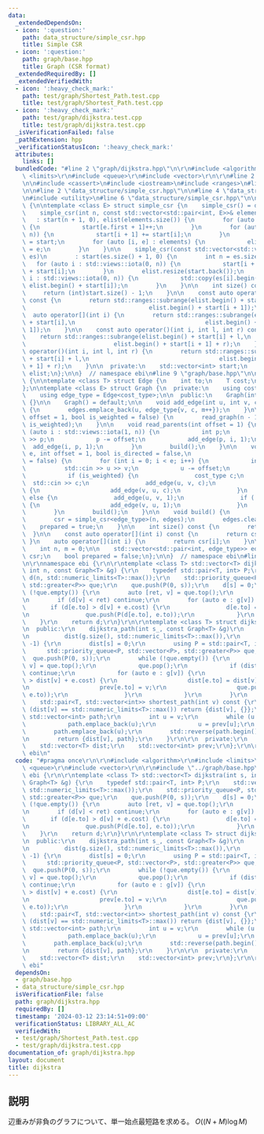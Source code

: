```yaml
---
data:
  _extendedDependsOn:
  - icon: ':question:'
    path: data_structure/simple_csr.hpp
    title: Simple CSR
  - icon: ':question:'
    path: graph/base.hpp
    title: Graph (CSR format)
  _extendedRequiredBy: []
  _extendedVerifiedWith:
  - icon: ':heavy_check_mark:'
    path: test/graph/Shortest_Path.test.cpp
    title: test/graph/Shortest_Path.test.cpp
  - icon: ':heavy_check_mark:'
    path: test/graph/dijkstra.test.cpp
    title: test/graph/dijkstra.test.cpp
  _isVerificationFailed: false
  _pathExtension: hpp
  _verificationStatusIcon: ':heavy_check_mark:'
  attributes:
    links: []
  bundledCode: "#line 2 \"graph/dijkstra.hpp\"\n\r\n#include <algorithm>\r\n#include\
    \ <limits>\r\n#include <queue>\r\n#include <vector>\r\n\r\n#line 2 \"graph/base.hpp\"\
    \n\n#include <cassert>\n#include <iostream>\n#include <ranges>\n#line 7 \"graph/base.hpp\"\
    \n\n#line 2 \"data_structure/simple_csr.hpp\"\n\n#line 4 \"data_structure/simple_csr.hpp\"\
    \n#include <utility>\n#line 6 \"data_structure/simple_csr.hpp\"\n\nnamespace ebi\
    \ {\n\ntemplate <class E> struct simple_csr {\n    simple_csr() = default;\n\n\
    \    simple_csr(int n, const std::vector<std::pair<int, E>>& elements)\n     \
    \   : start(n + 1, 0), elist(elements.size()) {\n        for (auto e : elements)\
    \ {\n            start[e.first + 1]++;\n        }\n        for (auto i : std::views::iota(0,\
    \ n)) {\n            start[i + 1] += start[i];\n        }\n        auto counter\
    \ = start;\n        for (auto [i, e] : elements) {\n            elist[counter[i]++]\
    \ = e;\n        }\n    }\n\n    simple_csr(const std::vector<std::vector<E>>&\
    \ es)\n        : start(es.size() + 1, 0) {\n        int n = es.size();\n     \
    \   for (auto i : std::views::iota(0, n)) {\n            start[i + 1] = (int)es[i].size()\
    \ + start[i];\n        }\n        elist.resize(start.back());\n        for (auto\
    \ i : std::views::iota(0, n)) {\n            std::copy(es[i].begin(), es[i].end(),\
    \ elist.begin() + start[i]);\n        }\n    }\n\n    int size() const {\n   \
    \     return (int)start.size() - 1;\n    }\n\n    const auto operator[](int i)\
    \ const {\n        return std::ranges::subrange(elist.begin() + start[i],\n  \
    \                                   elist.begin() + start[i + 1]);\n    }\n  \
    \  auto operator[](int i) {\n        return std::ranges::subrange(elist.begin()\
    \ + start[i],\n                                     elist.begin() + start[i +\
    \ 1]);\n    }\n\n    const auto operator()(int i, int l, int r) const {\n    \
    \    return std::ranges::subrange(elist.begin() + start[i] + l,\n            \
    \                         elist.begin() + start[i + 1] + r);\n    }\n    auto\
    \ operator()(int i, int l, int r) {\n        return std::ranges::subrange(elist.begin()\
    \ + start[i] + l,\n                                     elist.begin() + start[i\
    \ + 1] + r);\n    }\n\n  private:\n    std::vector<int> start;\n    std::vector<E>\
    \ elist;\n};\n\n}  // namespace ebi\n#line 9 \"graph/base.hpp\"\n\nnamespace ebi\
    \ {\n\ntemplate <class T> struct Edge {\n    int to;\n    T cost;\n    int id;\n\
    };\n\ntemplate <class E> struct Graph {\n  private:\n    using cost_type = E;\n\
    \    using edge_type = Edge<cost_type>;\n\n  public:\n    Graph(int n_) : n(n_)\
    \ {}\n\n    Graph() = default;\n\n    void add_edge(int u, int v, cost_type c)\
    \ {\n        edges.emplace_back(u, edge_type{v, c, m++});\n    }\n\n    void read_tree(int\
    \ offset = 1, bool is_weighted = false) {\n        read_graph(n - 1, offset, false,\
    \ is_weighted);\n    }\n\n    void read_parents(int offset = 1) {\n        for\
    \ (auto i : std::views::iota(1, n)) {\n            int p;\n            std::cin\
    \ >> p;\n            p -= offset;\n            add_edge(p, i, 1);\n          \
    \  add_edge(i, p, 1);\n        }\n        build();\n    }\n\n    void read_graph(int\
    \ e, int offset = 1, bool is_directed = false,\n                    bool is_weighted\
    \ = false) {\n        for (int i = 0; i < e; i++) {\n            int u, v;\n \
    \           std::cin >> u >> v;\n            u -= offset;\n            v -= offset;\n\
    \            if (is_weighted) {\n                cost_type c;\n              \
    \  std::cin >> c;\n                add_edge(u, v, c);\n                if (!is_directed)\
    \ {\n                    add_edge(v, u, c);\n                }\n            }\
    \ else {\n                add_edge(u, v, 1);\n                if (!is_directed)\
    \ {\n                    add_edge(v, u, 1);\n                }\n            }\n\
    \        }\n        build();\n    }\n\n    void build() {\n        assert(!prepared);\n\
    \        csr = simple_csr<edge_type>(n, edges);\n        edges.clear();\n    \
    \    prepared = true;\n    }\n\n    int size() const {\n        return n;\n  \
    \  }\n\n    const auto operator[](int i) const {\n        return csr[i];\n   \
    \ }\n    auto operator[](int i) {\n        return csr[i];\n    }\n\n  private:\n\
    \    int n, m = 0;\n\n    std::vector<std::pair<int, edge_type>> edges;\n    simple_csr<edge_type>\
    \ csr;\n    bool prepared = false;\n};\n\n}  // namespace ebi\n#line 9 \"graph/dijkstra.hpp\"\
    \n\r\nnamespace ebi {\r\n\r\ntemplate <class T> std::vector<T> dijkstra(int s,\
    \ int n, const Graph<T> &g) {\r\n    typedef std::pair<T, int> P;\r\n    std::vector<T>\
    \ d(n, std::numeric_limits<T>::max());\r\n    std::priority_queue<P, std::vector<P>,\
    \ std::greater<P>> que;\r\n    que.push(P(0, s));\r\n    d[s] = 0;\r\n    while\
    \ (!que.empty()) {\r\n        auto [ret, v] = que.top();\r\n        que.pop();\r\
    \n        if (d[v] < ret) continue;\r\n        for (auto e : g[v]) {\r\n     \
    \       if (d[e.to] > d[v] + e.cost) {\r\n                d[e.to] = d[v] + e.cost;\r\
    \n                que.push(P(d[e.to], e.to));\r\n            }\r\n        }\r\n\
    \    }\r\n    return d;\r\n}\r\n\r\ntemplate <class T> struct dijkstra_path {\r\
    \n  public:\r\n    dijkstra_path(int s_, const Graph<T> &g)\r\n        : s(s_),\r\
    \n          dist(g.size(), std::numeric_limits<T>::max()),\r\n          prev(g.size(),\
    \ -1) {\r\n        dist[s] = 0;\r\n        using P = std::pair<T, int>;\r\n  \
    \      std::priority_queue<P, std::vector<P>, std::greater<P>> que;\r\n      \
    \  que.push(P(0, s));\r\n        while (!que.empty()) {\r\n            auto [ret,\
    \ v] = que.top();\r\n            que.pop();\r\n            if (dist[v] < ret)\
    \ continue;\r\n            for (auto e : g[v]) {\r\n                if (dist[e.to]\
    \ > dist[v] + e.cost) {\r\n                    dist[e.to] = dist[v] + e.cost;\r\
    \n                    prev[e.to] = v;\r\n                    que.push(P(dist[e.to],\
    \ e.to));\r\n                }\r\n            }\r\n        }\r\n    }\r\n\r\n\
    \    std::pair<T, std::vector<int>> shortest_path(int v) const {\r\n        if\
    \ (dist[v] == std::numeric_limits<T>::max()) return {dist[v], {}};\r\n       \
    \ std::vector<int> path;\r\n        int u = v;\r\n        while (u != s) {\r\n\
    \            path.emplace_back(u);\r\n            u = prev[u];\r\n        }\r\n\
    \        path.emplace_back(u);\r\n        std::reverse(path.begin(), path.end());\r\
    \n        return {dist[v], path};\r\n    }\r\n\r\n  private:\r\n    int s;\r\n\
    \    std::vector<T> dist;\r\n    std::vector<int> prev;\r\n};\r\n\r\n}  // namespace\
    \ ebi\n"
  code: "#pragma once\r\n\r\n#include <algorithm>\r\n#include <limits>\r\n#include\
    \ <queue>\r\n#include <vector>\r\n\r\n#include \"../graph/base.hpp\"\r\n\r\nnamespace\
    \ ebi {\r\n\r\ntemplate <class T> std::vector<T> dijkstra(int s, int n, const\
    \ Graph<T> &g) {\r\n    typedef std::pair<T, int> P;\r\n    std::vector<T> d(n,\
    \ std::numeric_limits<T>::max());\r\n    std::priority_queue<P, std::vector<P>,\
    \ std::greater<P>> que;\r\n    que.push(P(0, s));\r\n    d[s] = 0;\r\n    while\
    \ (!que.empty()) {\r\n        auto [ret, v] = que.top();\r\n        que.pop();\r\
    \n        if (d[v] < ret) continue;\r\n        for (auto e : g[v]) {\r\n     \
    \       if (d[e.to] > d[v] + e.cost) {\r\n                d[e.to] = d[v] + e.cost;\r\
    \n                que.push(P(d[e.to], e.to));\r\n            }\r\n        }\r\n\
    \    }\r\n    return d;\r\n}\r\n\r\ntemplate <class T> struct dijkstra_path {\r\
    \n  public:\r\n    dijkstra_path(int s_, const Graph<T> &g)\r\n        : s(s_),\r\
    \n          dist(g.size(), std::numeric_limits<T>::max()),\r\n          prev(g.size(),\
    \ -1) {\r\n        dist[s] = 0;\r\n        using P = std::pair<T, int>;\r\n  \
    \      std::priority_queue<P, std::vector<P>, std::greater<P>> que;\r\n      \
    \  que.push(P(0, s));\r\n        while (!que.empty()) {\r\n            auto [ret,\
    \ v] = que.top();\r\n            que.pop();\r\n            if (dist[v] < ret)\
    \ continue;\r\n            for (auto e : g[v]) {\r\n                if (dist[e.to]\
    \ > dist[v] + e.cost) {\r\n                    dist[e.to] = dist[v] + e.cost;\r\
    \n                    prev[e.to] = v;\r\n                    que.push(P(dist[e.to],\
    \ e.to));\r\n                }\r\n            }\r\n        }\r\n    }\r\n\r\n\
    \    std::pair<T, std::vector<int>> shortest_path(int v) const {\r\n        if\
    \ (dist[v] == std::numeric_limits<T>::max()) return {dist[v], {}};\r\n       \
    \ std::vector<int> path;\r\n        int u = v;\r\n        while (u != s) {\r\n\
    \            path.emplace_back(u);\r\n            u = prev[u];\r\n        }\r\n\
    \        path.emplace_back(u);\r\n        std::reverse(path.begin(), path.end());\r\
    \n        return {dist[v], path};\r\n    }\r\n\r\n  private:\r\n    int s;\r\n\
    \    std::vector<T> dist;\r\n    std::vector<int> prev;\r\n};\r\n\r\n}  // namespace\
    \ ebi"
  dependsOn:
  - graph/base.hpp
  - data_structure/simple_csr.hpp
  isVerificationFile: false
  path: graph/dijkstra.hpp
  requiredBy: []
  timestamp: '2024-03-12 23:14:51+09:00'
  verificationStatus: LIBRARY_ALL_AC
  verifiedWith:
  - test/graph/Shortest_Path.test.cpp
  - test/graph/dijkstra.test.cpp
documentation_of: graph/dijkstra.hpp
layout: document
title: dijkstra
---
```


## 説明

辺重みが非負のグラフについて、単一始点最短路を求める。 $O((N+M)\log{M})$